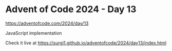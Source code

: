 # Advent of Code 2024 - Day 13

https://adventofcode.com/2024/day/13

JavaScript implementation

Check it live at https://surgi1.github.io/adventofcode/2024/day13/index.html